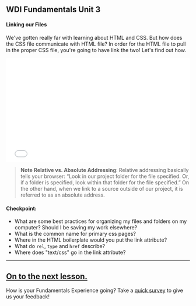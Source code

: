 **WDI Fundamentals Unit 3**
---

#### Linking our Files

We've gotten really far with learning about HTML and CSS. But how does the CSS file communicate with HTML file? In order for the HTML file to pull in the proper CSS file, you're going to have link the two! Let's find out how.

<div class="wistia_responsive_padding" style="padding:56.25% 0 0 0;position:relative;"><div class="wistia_responsive_wrapper" style="height:100%;left:0;position:absolute;top:0;width:100%;"><iframe src="//fast.wistia.net/embed/iframe/6nenlcostv?seo=false&videoFoam=true" allowtransparency="true" frameborder="0" scrolling="no" class="wistia_embed" name="wistia_embed" allowfullscreen mozallowfullscreen webkitallowfullscreen oallowfullscreen msallowfullscreen width="100%" height="100%"></iframe></div></div>
<script src="//fast.wistia.net/assets/external/E-v1.js" async></script>


>**Note** **Relative vs. Absolute Addressing**: Relative addressing basically tells your browser: “Look in our project folder for the file specified. Or, if a folder is specified, look within that folder for the file specified.”
On the other hand, when we link to a source outside of our project, it is referred to as an absolute address.


#### Checkpoint:

* What are some best practices for organizing my files and folders on my computer? Should I be saving my work elsewhere?
* What is the common name for primary css pages?
* Where in the HTML boilerplate would you put the link attribute?
* What do `rel`, `type` and `href` describe?
* Where does "text/css" go in the link attribute?

---

[On to the next lesson.](08_exercise.md)
---
How is your Fundamentals Experience going? Take a [quick survey](../feedback.md) to give us your feedback!
